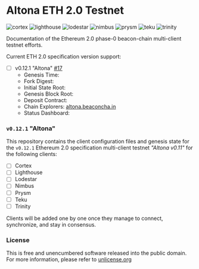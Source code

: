 # Altona ETH 2.0 Testnet
![cortex](https://img.shields.io/badge/cortex-n%2Fa-inactive)
![lighthouse](https://img.shields.io/badge/lighthouse-active-success)
![lodestar](https://img.shields.io/badge/lodestar-in--progress-yellow)
![nimbus](https://img.shields.io/badge/nimbus-active-success)
![prysm](https://img.shields.io/badge/prysm-active-success)
![teku](https://img.shields.io/badge/teku-active-success)
![trinity](https://img.shields.io/badge/trinity-n%2Fa-inactive)

Documentation of the Ethereum 2.0 phase-0 beacon-chain multi-client testnet efforts.

Current ETH 2.0 specification version support:
- [ ] v0.12.1 "Altona" [#17](https://github.com/goerli/altona/issues/17)
  - Genesis Time:
  - Fork Digest:
  - Initial State Root:
  - Genesis Block Root:
  - Deposit Contract:
  - Chain Explorers: [altona.beaconcha.in](https://altona.beaconcha.in/)
  - Status Dashboard:

### `v0.12.1` "Altona"
This repository contains the client configuration files and genesis state for the `v0.12.1` Ethereum 2.0 specification multi-client testnet _"Altona v0.11"_ for the following clients:
- [ ] Cortex
- [ ] Lighthouse
- [ ] Lodestar
- [ ] Nimbus
- [ ] Prysm
- [ ] Teku
- [ ] Trinity

Clients will be added one by one once they manage to connect, synchronize, and stay in consensus.

### License
This is free and unencumbered software released into the public domain. For more information, please refer to [unlicense.org](https://unlicense.org)
